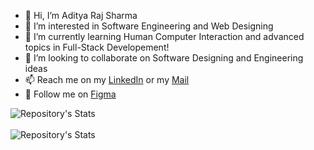 - 👋 Hi, I’m Aditya Raj Sharma
- 👀 I’m interested in Software Engineering and Web Designing
- 🌱 I’m currently learning Human Computer Interaction and advanced topics in Full-Stack Developement!
- 💞️ I’m looking to collaborate on Software Designing and Engineering ideas
- 📫 Reach me on my [LinkedIn](https://www.linkedin.com/in/aditya-raj-sharma-16a4581b6/) or my [Mail](mailto:arsharma@ucsd.edu)
- 💞️ Follow me on [Figma](https://www.figma.com/@adityarajsharma)
<!---
Rebooting-Me/Rebooting-Me is a ✨ special ✨ repository because its `README.md` (this file) appears on your GitHub profile.
You can click the Preview link to take a look at your changes.
--->
![Repository's Stats](https://github-readme-stats.vercel.app/api?username=Rebooting-Me&show_icons=true&theme=tokyonight) <br /><br />
![Repository's Stats](https://github-readme-stats.vercel.app/api/top-langs/?username=Rebooting-Me&theme=tokyonight)
